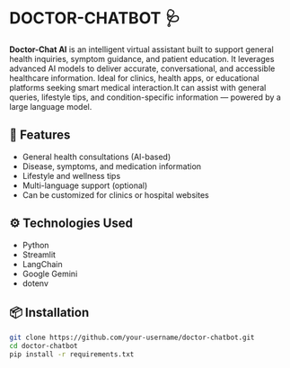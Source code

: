 # DOCTOR-CHATBOT  🩺
**Doctor-Chat AI** is an intelligent virtual assistant built to support general health inquiries, symptom guidance, and patient education. It leverages advanced AI models to deliver accurate, conversational, and accessible healthcare information. Ideal for clinics, health apps, or educational platforms seeking smart medical interaction.It can assist with general queries, lifestyle tips, and condition-specific information — powered by a large language model.

## 🚀 Features
- General health consultations (AI-based)
- Disease, symptoms, and medication information
- Lifestyle and wellness tips
- Multi-language support (optional)
- Can be customized for clinics or hospital websites

## ⚙️ Technologies Used
- Python
- Streamlit 
- LangChain
- Google Gemini 
- dotenv

## 📦 Installation

```bash
git clone https://github.com/your-username/doctor-chatbot.git
cd doctor-chatbot
pip install -r requirements.txt
